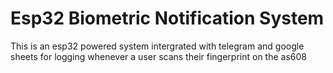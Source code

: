 # Esp32 Biometric Notification System
This is an esp32 powered system intergrated with telegram and google sheets for logging whenever a user scans their fingerprint on the as608
